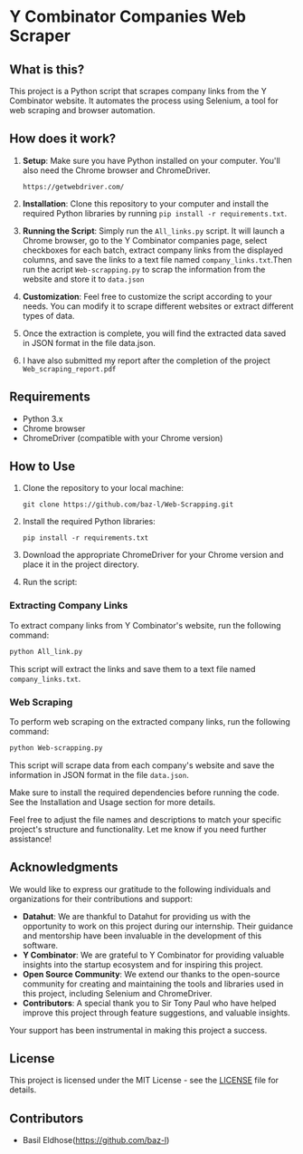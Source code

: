 # Y Combinator Companies Web Scraper

## What is this?

This project is a Python script that scrapes company links from the Y Combinator website. It automates the process using Selenium, a tool for web scraping and browser automation.

## How does it work?

1. **Setup**: Make sure you have Python installed on your computer. You'll also need the Chrome browser and ChromeDriver.                                                                   
   ```
   https://getwebdriver.com/
   ```
   
2. **Installation**: Clone this repository to your computer and install the required Python libraries by running `pip install -r requirements.txt`.

3. **Running the Script**: Simply run the `All_links.py` script. It will launch a Chrome browser, go to the Y Combinator companies page, select checkboxes for each batch, extract company links from the displayed columns, and save the links to a text file named `company_links.txt`.Then run the acript `Web-scrapping.py` to scrap the information from the website and store it to `data.json`

4. **Customization**: Feel free to customize the script according to your needs. You can modify it to scrape different websites or extract different types of data.
5. Once the extraction is complete, you will find the extracted data saved in JSON format in the file data.json.
6. I have also submitted my report after the completion of the project `Web_scraping_report.pdf`

## Requirements

- Python 3.x
- Chrome browser
- ChromeDriver (compatible with your Chrome version)

## How to Use

1. Clone the repository to your local machine:

   ```
   git clone https://github.com/baz-l/Web-Scrapping.git
   ```

2. Install the required Python libraries:

   ```
   pip install -r requirements.txt
   ```

3. Download the appropriate ChromeDriver for your Chrome version and place it in the project directory.

4. Run the script:

  

### Extracting Company Links

To extract company links from Y Combinator's website, run the following command:

```bash
python All_link.py
```

This script will extract the links and save them to a text file named `company_links.txt`.

### Web Scraping

To perform web scraping on the extracted company links, run the following command:

```bash
python Web-scrapping.py
```

This script will scrape data from each company's website and save the information in JSON format in the file `data.json`.

Make sure to install the required dependencies before running the code. See the Installation and Usage section for more details.

Feel free to adjust the file names and descriptions to match your specific project's structure and functionality. Let me know if you need further assistance!

## Acknowledgments

We would like to express our gratitude to the following individuals and organizations for their contributions and support:

- **Datahut**: We are thankful to Datahut for providing us with the opportunity to work on this project during our internship. Their guidance and mentorship have been invaluable in the development of this software.
- **Y Combinator**: We are grateful to Y Combinator for providing valuable insights into the startup ecosystem and for inspiring this project.
- **Open Source Community**: We extend our thanks to the open-source community for creating and maintaining the tools and libraries used in this project, including Selenium and ChromeDriver.
- **Contributors**: A special thank you to Sir Tony Paul who have helped improve this project through feature suggestions, and valuable insights.

Your support has been instrumental in making this project a success.


## License

This project is licensed under the MIT License - see the [LICENSE](LICENSE) file for details.

## Contributors

- Basil Eldhose(https://github.com/baz-l)
